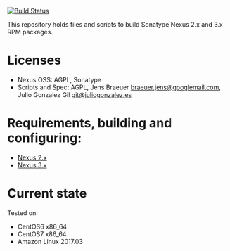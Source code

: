 [![Build Status](https://jenkins.juliogonzalez.es/job/nexus-oss-rpms-build/badge/icon)](https://jenkins.juliogonzalez.es/job/nexus-oss-rpms-build/)

This repository holds files and scripts to build Sonatype Nexus 2.x and
3.x RPM packages.

# Licenses

- Nexus OSS: AGPL, Sonatype
- Scripts and Spec: AGPL, Jens Braeuer <braeuer.jens@googlemail.com>,
  Julio Gonzalez Gil <git@juliogonzalez.es>

# Requirements, building and configuring:

- [Nexus 2.x](NEXUS2.md)
- [Nexus 3.x](NEXUS3.md)

# Current state

Tested on:

- CentOS6 x86_64
- CentOS7 x86_64
- Amazon Linux 2017.03
